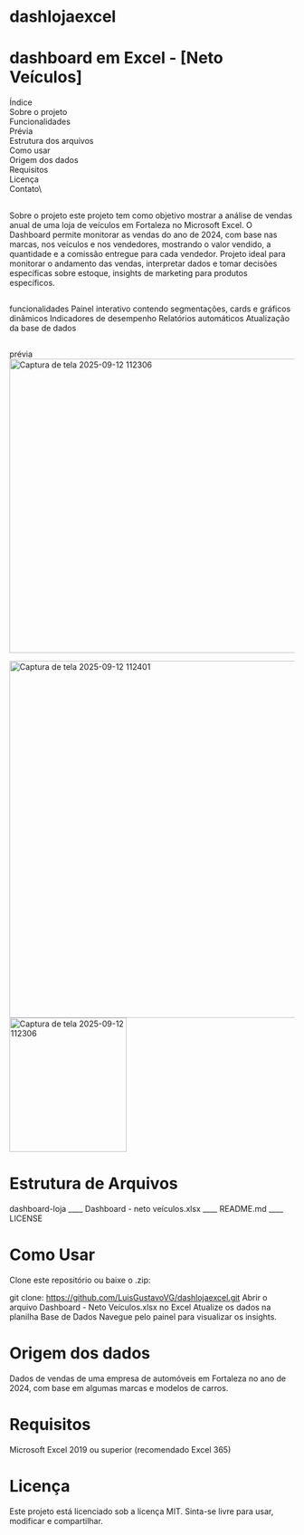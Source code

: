 # dashlojaexcel

# dashboard em Excel - [Neto Veículos]

Índice\
Sobre o projeto\
Funcionalidades\
Prévia\
Estrutura dos arquivos\
Como usar\
Origem dos dados\
Requisitos\
Licença\
Contato\

##
Sobre o projeto
este projeto tem como objetivo mostrar a análise de vendas anual de uma loja de veículos em Fortaleza no Microsoft Excel. O Dashboard permite monitorar as vendas do ano de 2024, com base nas marcas, nos veículos e nos vendedores, mostrando o valor vendido, a quantidade e a comissão entregue para cada vendedor.
Projeto ideal para monitorar o andamento  das vendas, interpretar dados e tomar decisões específicas sobre estoque, insights de marketing para produtos específicos.
##
funcionalidades
Painel interativo contendo segmentações, cards e gráficos dinâmicos
Indicadores de desempenho
Relatórios automáticos
Atualização da base de dados
##
prévia
<img width="855" height="520" alt="Captura de tela 2025-09-12 112306" src="https://github.com/user-attachments/assets/165bef0e-a03c-4322-849a-7d3109b55bfd" />

<img width="960" height="631" alt="Captura de tela 2025-09-12 112401" src="https://github.com/user-attachments/assets/42d14e90-74d5-4e36-b757-f2d33fd4e6a8" />

<img width="207" height="237" alt="Captura de tela 2025-09-12 112306" src="https://github.com/user-attachments/assets/e05a16f1-383b-4f72-8422-c60c87ae9d45" />

# Estrutura de Arquivos
dashboard-loja
____ Dashboard - neto veículos.xlsx
____ README.md
____ LICENSE

# Como Usar
Clone este repositório ou baixe o .zip:

git clone: https://github.com/LuisGustavoVG/dashlojaexcel.git
Abrir o arquivo Dashboard - Neto Veículos.xlsx no Excel
Atualize os dados na planilha Base de Dados
Navegue pelo painel para visualizar os insights.


# Origem dos dados
Dados de vendas de uma empresa de automóveis em Fortaleza no ano de 2024, com base em algumas marcas e modelos de carros.

# Requisitos
Microsoft Excel 2019 ou superior (recomendado Excel 365)

# Licença
Este projeto está licenciado sob a licença MIT. Sinta-se livre para usar, modificar e compartilhar.
